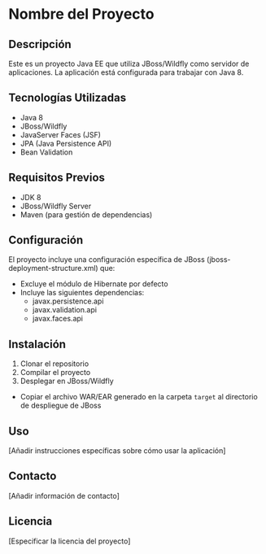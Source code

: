 # Nombre del Proyecto

## Descripción
Este es un proyecto Java EE que utiliza JBoss/Wildfly como servidor de aplicaciones. La aplicación está configurada para trabajar con Java 8.

## Tecnologías Utilizadas
- Java 8
- JBoss/Wildfly
- JavaServer Faces (JSF)
- JPA (Java Persistence API)
- Bean Validation

## Requisitos Previos
- JDK 8
- JBoss/Wildfly Server
- Maven (para gestión de dependencias)

## Configuración
El proyecto incluye una configuración específica de JBoss (jboss-deployment-structure.xml) que:
- Excluye el módulo de Hibernate por defecto
- Incluye las siguientes dependencias:
  - javax.persistence.api
  - javax.validation.api
  - javax.faces.api

## Instalación
1. Clonar el repositorio
2. Compilar el proyecto
3. Desplegar en JBoss/Wildfly
- Copiar el archivo WAR/EAR generado en la carpeta `target` al directorio de despliegue de JBoss

## Uso
[Añadir instrucciones específicas sobre cómo usar la aplicación]

## Contacto
[Añadir información de contacto]

## Licencia
[Especificar la licencia del proyecto]